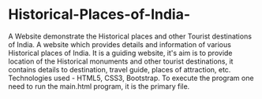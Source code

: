 # Historical-Places-of-India-
A Website demonstrate the Historical places and other Tourist destinations of India.
A website which provides details and information of various Historical places of India. 
It is a guiding website, it's aim is to provide location of the Historical monuments and other tourist destinations, 
it contains details to destination, travel guide, places of attraction, etc.
Technologies used - HTML5, CSS3, Bootstrap.
To execute the program one need to run the main.html program, it is the primary file.
